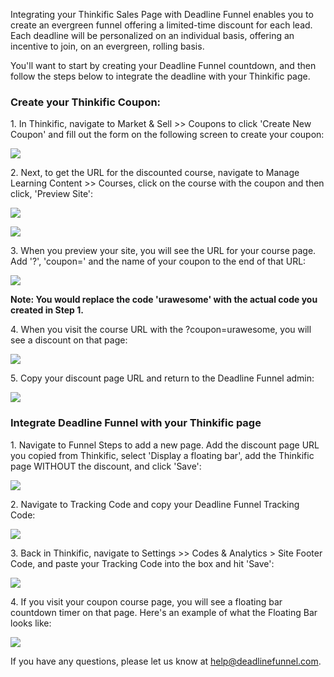 Integrating your Thinkific Sales Page with Deadline Funnel enables you to
create an evergreen funnel offering a limited-time discount for each lead.
Each deadline will be personalized on an individual basis, offering an
incentive to join, on an evergreen, rolling basis.

You'll want to start by creating your Deadline Funnel countdown, and then
follow the steps below to integrate the deadline with your Thinkific page.

###

### Create your Thinkific Coupon:

1\.  In Thinkific, navigate to Market & Sell >> Coupons to click 'Create New Coupon' and fill out the form on the following screen to create your coupon: 

![](https://d33v4339jhl8k0.cloudfront.net/docs/assets/53974d6ce4b0c76107b109d1/images/5bc4b57c042863158cc76c1e/file-iaBQagp3y5.png)


2\. Next, to get the URL for the discounted course, navigate to Manage Learning Content >> Courses, click on the course with the coupon and then click, 'Preview Site': 

![](https://d33v4339jhl8k0.cloudfront.net/docs/assets/53974d6ce4b0c76107b109d1/images/5bc4b589042863158cc76c1f/file-QhkEs2SlRC.png)

![](https://d33v4339jhl8k0.cloudfront.net/docs/assets/53974d6ce4b0c76107b109d1/images/5bc4b594042863158cc76c21/file-E6kCH4Pk17.png)


3\. When you preview your site, you will see the URL for your course page. Add '?', 'coupon=' and the name of your coupon to the end of that URL: 

![](https://d33v4339jhl8k0.cloudfront.net/docs/assets/53974d6ce4b0c76107b109d1/images/58925adb2c7d3a7846308594/file-EKy5HLsyBC.png)

**Note: You would replace the code 'urawesome' with the actual code you
created in Step 1.**


4\. When you visit the course URL with the ?coupon=urawesome, you will see a discount on that page: 

![](https://d33v4339jhl8k0.cloudfront.net/docs/assets/53974d6ce4b0c76107b109d1/images/58925b702c7d3a7846308597/file-eoFhqpYcHG.png)


5\. Copy your discount page URL and return to the Deadline Funnel admin: 

![](https://d33v4339jhl8k0.cloudfront.net/docs/assets/53974d6ce4b0c76107b109d1/images/58925c492c7d3a784630859d/file-38EcredbId.png)

### Integrate Deadline Funnel with your Thinkific page

1\.  Navigate to Funnel Steps to add a new page. Add the discount page URL you copied from Thinkific, select 'Display a floating bar', add the Thinkific page WITHOUT the discount, and click 'Save': 

![](https://d33v4339jhl8k0.cloudfront.net/docs/assets/53974d6ce4b0c76107b109d1/images/5c783c362c7d3a0cb932155e/file-JDPyIgnWsG.png)


2\. Navigate to Tracking Code and copy your Deadline Funnel Tracking Code: 

![](https://d33v4339jhl8k0.cloudfront.net/docs/assets/53974d6ce4b0c76107b109d1/images/5a7b84f70428634376cfec58/file-nCV9LRDZSb.png)


3\. Back in Thinkific, navigate to Settings >> Codes & Analytics > Site Footer Code, and paste your Tracking Code into the box and hit 'Save': 

![](https://d33v4339jhl8k0.cloudfront.net/docs/assets/53974d6ce4b0c76107b109d1/images/5bc4b5a72c7d3a04dd5bab6c/file-cbc8t7BiZ7.png)


4\. If you visit your coupon course page, you will see a floating bar countdown timer on that page. Here's an example of what the Floating Bar looks like: 

![](https://d33v4339jhl8k0.cloudfront.net/docs/assets/53974d6ce4b0c76107b109d1/images/5c65c0a12c7d3a66e32e783a/file-r2622Bfum3.png)

If you have any questions, please let us know at
[help@deadlinefunnel.com](mailto:mailto:help@deadlinefunnel.com).

